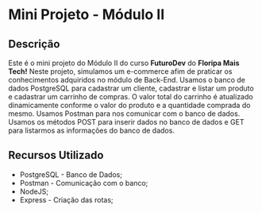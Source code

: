 # Mini Projeto - Módulo II
## Descrição
Este é o mini projeto do Módulo II do curso **FuturoDev** do **Floripa Mais Tech!**
Neste projeto, simulamos um e-commerce afim de praticar os conhecimentos adquiridos no módulo de Back-End.
Usamos o banco de dados PostgreSQL para cadastrar um cliente, cadastrar e listar um produto e cadastrar um carrinho de compras. O valor total do carrinho é atualizado dinamicamente conforme o valor do produto e a quantidade comprada do mesmo.
Usamos Postman para nos comunicar com o banco de dados.
Usamos os métodos POST para inserir dados no banco de dados e GET para listarmos as informações do banco de dados.

## Recursos Utilizado
* PostgreSQL - Banco de Dados;
* Postman - Comunicação com o banco;
* NodeJS;
* Express - Criação das rotas;

